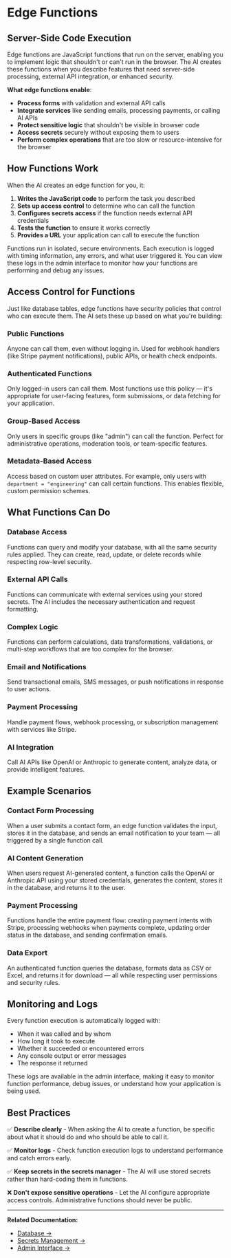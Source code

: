 # Edge Functions

## Server-Side Code Execution

Edge functions are JavaScript functions that run on the server, enabling you to implement logic that shouldn't or can't run in the browser. The AI creates these functions when you describe features that need server-side processing, external API integration, or enhanced security.

**What edge functions enable**:
- **Process forms** with validation and external API calls
- **Integrate services** like sending emails, processing payments, or calling AI APIs
- **Protect sensitive logic** that shouldn't be visible in browser code
- **Access secrets** securely without exposing them to users
- **Perform complex operations** that are too slow or resource-intensive for the browser

## How Functions Work

When the AI creates an edge function for you, it:

1. **Writes the JavaScript code** to perform the task you described
2. **Sets up access control** to determine who can call the function
3. **Configures secrets access** if the function needs external API credentials
4. **Tests the function** to ensure it works correctly
5. **Provides a URL** your application can call to execute the function

Functions run in isolated, secure environments. Each execution is logged with timing information, any errors, and what user triggered it. You can view these logs in the admin interface to monitor how your functions are performing and debug any issues.

## Access Control for Functions

Just like database tables, edge functions have security policies that control who can execute them. The AI sets these up based on what you're building:

### Public Functions

Anyone can call them, even without logging in. Used for webhook handlers (like Stripe payment notifications), public APIs, or health check endpoints.

### Authenticated Functions

Only logged-in users can call them. Most functions use this policy — it's appropriate for user-facing features, form submissions, or data fetching for your application.

### Group-Based Access

Only users in specific groups (like "admin") can call the function. Perfect for administrative operations, moderation tools, or team-specific features.

### Metadata-Based Access

Access based on custom user attributes. For example, only users with `department = "engineering"` can call certain functions. This enables flexible, custom permission schemes.

## What Functions Can Do

### Database Access

Functions can query and modify your database, with all the same security rules applied. They can create, read, update, or delete records while respecting row-level security.

### External API Calls

Functions can communicate with external services using your stored secrets. The AI includes the necessary authentication and request formatting.

### Complex Logic

Functions can perform calculations, data transformations, validations, or multi-step workflows that are too complex for the browser.

### Email and Notifications

Send transactional emails, SMS messages, or push notifications in response to user actions.

### Payment Processing

Handle payment flows, webhook processing, or subscription management with services like Stripe.

### AI Integration

Call AI APIs like OpenAI or Anthropic to generate content, analyze data, or provide intelligent features.

## Example Scenarios

### Contact Form Processing

When a user submits a contact form, an edge function validates the input, stores it in the database, and sends an email notification to your team — all triggered by a single function call.

### AI Content Generation

When users request AI-generated content, a function calls the OpenAI or Anthropic API using your stored credentials, generates the content, stores it in the database, and returns it to the user.

### Payment Processing

Functions handle the entire payment flow: creating payment intents with Stripe, processing webhooks when payments complete, updating order status in the database, and sending confirmation emails.

### Data Export

An authenticated function queries the database, formats data as CSV or Excel, and returns it for download — all while respecting user permissions and security rules.

## Monitoring and Logs

Every function execution is automatically logged with:
- When it was called and by whom
- How long it took to execute
- Whether it succeeded or encountered errors
- Any console output or error messages
- The response it returned

These logs are available in the admin interface, making it easy to monitor function performance, debug issues, or understand how your application is being used.

## Best Practices

✅ **Describe clearly** - When asking the AI to create a function, be specific about what it should do and who should be able to call it.

✅ **Monitor logs** - Check function execution logs to understand performance and catch errors early.

✅ **Keep secrets in the secrets manager** - The AI will use stored secrets rather than hard-coding them in functions.

❌ **Don't expose sensitive operations** - Let the AI configure appropriate access controls. Administrative functions should never be public.

---

**Related Documentation:**
- [Database →](/cloud/database)
- [Secrets Management →](/cloud/secrets)
- [Admin Interface →](/cloud/admin)

